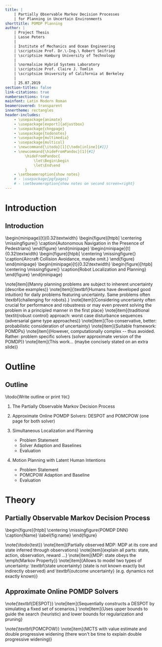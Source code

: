 ```yaml
---
title: |
    | Partially Observable Markov Decision Processes
    | for Planning in Uncertain Environments
shorttitle: POMDP Planning
author: |
    | Project Thesis
    | Lasse Peters
    |
    | Institute of Mechanics and Ocean Engineering
    | \scriptsize Prof. Dr.\-Ing.\ Robert Seifried
    | \scriptsize Hamburg University of Technology
    |
    | \normalsize Hybrid Systems Laboratory
    | \scriptsize Prof. Claire J. Tomlin
    | \scriptsize University of California at Berkeley
    |
    | 25.07.2019
section-titles: false
link-citations: true
numbersections: true
mainfont: Latin Modern Roman
beamercovered: transparent
innertheme: rectangles
header-includes:
    - \usepackage{animate}
    - \usepackage[export]{adjustbox}
    - \usepackage{chngpage}
    - \usepackage{todonotes}
    - \usepackage{multimedia}
    - \usepackage{multicol}
    - \newcommand{\itodo}[1]{\todo[inline]{#1}}
    - \newcommand{\hideFromPandoc}[1]{#1}
         \hideFromPandoc{
             \let\Begin\begin
             \let\End\end
         }
    - \setbeameroption{show notes}
    # - \usepackage{pgfpages}
    # - \setbeameroption{show notes on second screen=right}
---
```


# Introduction

## Introduction

\begin{minipage}[t]{0.32\textwidth}
    \begin{figure}[htpb]
        \centering
        \missingfigure{}
        \caption{Autonomous Navigation in the Presence of Pedestrians}
    \end{figure}
\end{minipage}
\begin{minipage}[t]{0.32\textwidth}
    \begin{figure}[htpb]
        \centering
        \missingfigure{}
        \caption{Aircraft Collision Avoidance, maybe omit.}
    \end{figure}
\end{minipage}
\begin{minipage}[t]{0.32\textwidth}
    \begin{figure}[htpb]
        \centering
        \missingfigure{}
        \caption{Robot Localization and Planning}
    \end{figure}
\end{minipage}

\note[item]{Manny planning problems are subject to inherent uncertainty (describe examples)}
\note[item]{\textbf{Humans have developed good intuition} for daily problems featuring
            uncertainty. Same problems often \textbf{challenging for robots}.}
\note[item]{Considering uncertainty often crucial for performance and robustness or may even prevent solving the
problem in a principled manner in the first place}
\note[item]{traditional \textit{robust control} approach: worst case disturbance sequences (adversarial game type approaches)}
\note[item]{Too conservative, better: probabilistic consideration of uncertainty}
\note[item]{Suitable framework: POMDPs}
\note[item]{However, computationally complex -- thus avoided. Rather: problem specific solvers (solver approximate version of the POMDP)}
\note[item]{This work... (maybe concisely stated on an extra slide)}

# Outline

## Outline

\itodo{Write outline or print `TOC`}

1. The Partially Observable Markov Decision Process

2. Approximate Online POMDP Solvers: DESPOT and POMCPOW (one page for both solver)

3. Simultaneous Localization and Planning

    - Problem Statement
    - Solver Adaption and Baselines
    - Evaluation

4. Motion Planning with Latent Human Intentions

    - Problem Statement
    - POMCPOW Adaption and Baseline
    - Evaluation

# Theory

## Partially Observable Markov Decision Process

\begin{figure}[htpb]
    \centering
    \missingfigure{POMDP DNN}
    \caption{Name}
    \label{fig:name}
\end{figure}

\note{\itodo{test}}
\note[item]{Partially observed MDP: MDP at its core and state inferred through observations}
\note[item]{explain all parts: state, action, observation, reward ...}
\note[item]{MDP: state obeys the \emph{Markov Property}}
\note[item]{Allows to model two types of uncertainty: \textbf{state
            uncertainty} (state is not known exactly but indirectly observed) and
            \textbf{outcome uncertainty} (e.g. dynamics not exactly known)}

## Approximate Online POMDP Solvers

\note{\textbf{DESPOT}}
\note[item]{Sequentially constructs a DESPOT by simulating a fixed set of scenarios.}
\note[item]{Uses upper bounds to guide the search (heuristic) and lower bounds for regularization and pruning}

\note{\textbf{POMCPOW}}
\note[item]{MCTS with value estimate and double progressive widening (there won't be time to explain double progressive widening)}
